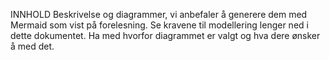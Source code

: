INNHOLD
    Beskrivelse og diagrammer, vi anbefaler å generere dem med
    Mermaid som vist på forelesning. Se kravene til modellering
    lenger ned i dette dokumentet. Ha med hvorfor diagrammet er
    valgt og hva dere ønsker å med det.